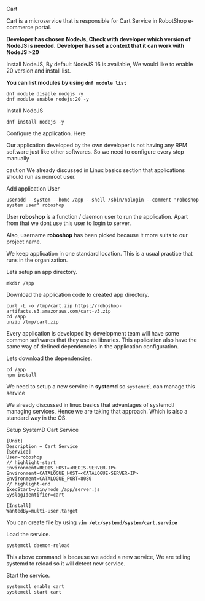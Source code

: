  Cart

Cart is a microservice that is responsible for Cart Service in RobotShop e-commerce portal.

**Developer has chosen NodeJs, Check with developer which version of NodeJS is needed.**
**Developer has set a context that it can work with NodeJS >20**

Install NodeJS, By default NodeJS 16 is available, We would like to enable 20 version and install list.

**You can list modules by using `dnf module list`**

```shell 
dnf module disable nodejs -y
dnf module enable nodejs:20 -y
```

Install NodeJS 

```shell 
dnf install nodejs -y
```

Configure the application. Here
 
Our application developed by the own developer is not having any RPM software just like other softwares. So we need to configure every step manually

caution 
We already discussed in Linux basics section that applications should run as nonroot user.

Add application User

```shell 
useradd --system --home /app --shell /sbin/nologin --comment "roboshop system user" roboshop
```
 
User **roboshop** is a function / daemon user to run the application. Apart from that we dont use this user to login to server.

Also, username **roboshop** has been picked because it more suits to our project name.

We keep application in one standard location. This is a usual practice that runs in the organization.

Lets setup an app directory. 

```shell
mkdir /app 
```

Download the application code to created app directory. 

```shell
curl -L -o /tmp/cart.zip https://roboshop-artifacts.s3.amazonaws.com/cart-v3.zip
cd /app 
unzip /tmp/cart.zip
```

Every application is developed by development team will have some common softwares that they use as libraries. This application also have the same way of defined dependencies in the application configuration.

Lets download the dependencies. 

```shell 
cd /app 
npm install 
```

We need to setup a new service in **systemd** so `systemctl` can manage this service

We already discussed in linux basics that advantages of systemctl managing services, Hence we are taking that approach. Which is also a standard way in the OS. 

Setup SystemD Cart Service 

```unit file (systemd) title=/etc/systemd/system/cart.service
[Unit]
Description = Cart Service
[Service]
User=roboshop
// highlight-start
Environment=REDIS_HOST=<REDIS-SERVER-IP>
Environment=CATALOGUE_HOST=<CATALOGUE-SERVER-IP>
Environment=CATALOGUE_PORT=8080
// highlight-end
ExecStart=/bin/node /app/server.js
SyslogIdentifier=cart

[Install]
WantedBy=multi-user.target
```
 
You can create file by using **`vim /etc/systemd/system/cart.service`**

Load the service.

```shell 
systemctl daemon-reload
```
 
This above command is because we added a new service, We are telling systemd to reload so it will detect new service.

Start the service.

```shell 
systemctl enable cart 
systemctl start cart
```